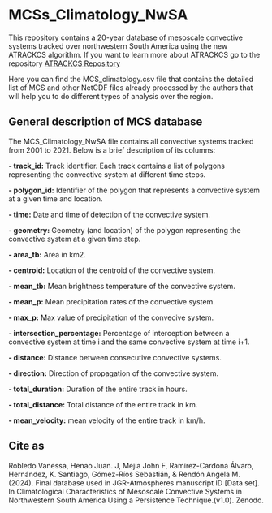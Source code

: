 # MCSs_Climatology_NwSA

This repository contains a 20-year database of mesoscale convective systems tracked over northwestern South America using the new ATRACKCS algorithm. If you want to learn more about ATRACKCS go to the repository [ATRACKCS Repository](https:**//github.com/alramirezca/ATRACKCS)


Here you can find the MCS_climatology.csv file that contains the detailed list of MCS and other NetCDF files already processed by the authors that will help you to do different types of analysis over the region.

## General description of MCS database
The MCS_Climatology_NwSA file contains all convective systems tracked from 2001 to 2021. Below is a brief description of its columns:

**- track_id:** Track identifier. Each track contains a list of polygons representing the convective system at different time steps.

**- polygon_id:** Identifier of the polygon that represents a convective system at a given time and location.

**- time:** Date and time of detection of the convective system.

**- geometry:** Geometry (and location) of the polygon representing the convective system at a given time step.

**- area_tb:** Area in km2.

**- centroid:** Location of the centroid of the convective system.

**- mean_tb:** Mean brightness temperature of the convective system.

**- mean_p:** Mean precipitation rates of the convective system.

**- max_p:** Max value of precipitation of the convecive system.

**- intersection_percentage:** Percentage of interception between a convective system at time i and the same convective system at time i+1. 

**- distance:** Distance between consecutive convective systems.

**- direction:** Direction of propagation of the convective system.

**- total_duration:** Duration of the entire track in hours.

**- total_distance:** Total distance  of the entire track in km.

**- mean_velocity:** mean velocity of the entire track in km/h.


## Cite as

Robledo Vanessa, Henao Juan. J, Mejía John F, Ramírez-Cardona Álvaro, Hernández, K. Santiago, Gómez-Ríos Sebastián, &  Rendón Angela M. (2024). Final database used in JGR-Atmospheres manuscript ID [Data set]. In Climatological Characteristics of Mesoscale Convective Systems in Northwestern South America Using a Persistence Technique.(v1.0). Zenodo.

